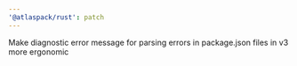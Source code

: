 ```yaml
---
'@atlaspack/rust': patch
---
```


Make diagnostic error message for parsing errors in package.json files in v3 more ergonomic
